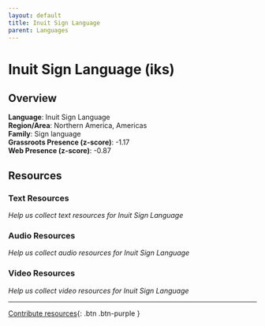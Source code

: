```yaml
---
layout: default
title: Inuit Sign Language
parent: Languages
---
```


# Inuit Sign Language (iks)

## Overview

**Language**: Inuit Sign Language  
**Region/Area**: Northern America, Americas  
**Family**: Sign language  
**Grassroots Presence (z-score)**: -1.17  
**Web Presence (z-score)**: -0.87  

## Resources

### Text Resources
*Help us collect text resources for Inuit Sign Language*

### Audio Resources
*Help us collect audio resources for Inuit Sign Language*

### Video Resources
*Help us collect video resources for Inuit Sign Language*

---

[Contribute resources](https://forms.office.com/e/1SfLJx3u1r){: .btn .btn-purple }
